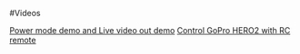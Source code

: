 #Videos

[Power mode demo and Live video out demo](https://www.youtube.com/watch?v=Kg7FeWFreIg)
[Control GoPro HERO2 with RC remote](https://www.youtube.com/watch?v=CNJDrdhd-20)
